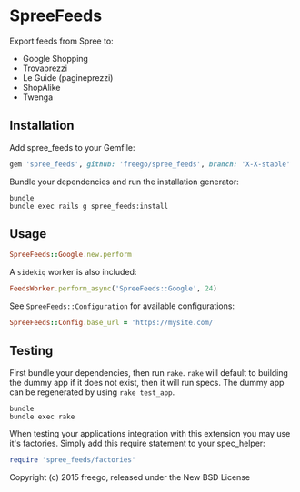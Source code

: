 SpreeFeeds
==========

Export feeds from Spree to:
- Google Shopping
- Trovaprezzi
- Le Guide (pagineprezzi)
- ShopAlike
- Twenga

Installation
------------

Add spree_feeds to your Gemfile:

```ruby
gem 'spree_feeds', github: 'freego/spree_feeds', branch: 'X-X-stable'
```

Bundle your dependencies and run the installation generator:

```shell
bundle
bundle exec rails g spree_feeds:install
```

Usage
-----

```ruby
SpreeFeeds::Google.new.perform
```

A `sidekiq` worker is also included:

```ruby
FeedsWorker.perform_async('SpreeFeeds::Google', 24)
```

See `SpreeFeeds::Configuration` for available configurations:

```ruby
SpreeFeeds::Config.base_url = 'https://mysite.com/'
```

Testing
-------

First bundle your dependencies, then run `rake`. `rake` will default to building the dummy app if it does not exist, then it will run specs. The dummy app can be regenerated by using `rake test_app`.

```shell
bundle
bundle exec rake
```

When testing your applications integration with this extension you may use it's factories.
Simply add this require statement to your spec_helper:

```ruby
require 'spree_feeds/factories'
```

Copyright (c) 2015 freego, released under the New BSD License
